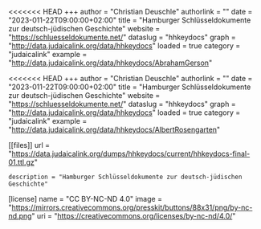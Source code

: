<<<<<<< HEAD
+++ author = "Christian Deuschle" 
authorlink = "" 
date = "2023-011-22T09:00:00+02:00" 
title = "Hamburger Schlüsseldokumente zur deutsch-jüdischen Geschichte" 
website = "https://schluesseldokumente.net/" 
dataslug = "hhkeydocs" 
graph = "http://data.judaicalink.org/data/hhkeydocs"
loaded = true 
category = "judaicalink" 
example = "http://data.judaicalink.org/data/hhkeydocs/AbrahamGerson"

<<<<<<< HEAD
+++ author = "Christian Deuschle" 
authorlink = "" 
date = "2023-011-22T09:00:00+02:00" 
title = "Hamburger Schlüsseldokumente zur deutsch-jüdischen Geschichte" 
website = "https://schluesseldokumente.net/" 
dataslug = "hhkeydocs" 
graph = "http://data.judaicalink.org/data/hhkeydocs"
loaded = true 
category = "judaicalink" 
example = "http://data.judaicalink.org/data/hhkeydocs/AlbertRosengarten"



[[files]]
	url = "https://data.judaicalink.org/dumps/hhkeydocs/current/hhkeydocs-final-01.ttl.gz"
	
	
	description = "Hamburger Schlüsseldokumente zur deutsch-jüdischen Geschichte"
	
[license]
name = "CC BY-NC-ND 4.0"
image = "https://mirrors.creativecommons.org/presskit/buttons/88x31/png/by-nc-nd.png"
uri = "https://creativecommons.org/licenses/by-nc-nd/4.0/"